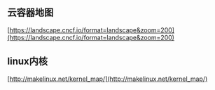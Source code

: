 ## 云容器地图
[https://landscape.cncf.io/format=landscape&zoom=200](https://landscape.cncf.io/format=landscape&zoom=200)


## linux内核
[http://makelinux.net/kernel_map/](http://makelinux.net/kernel_map/)